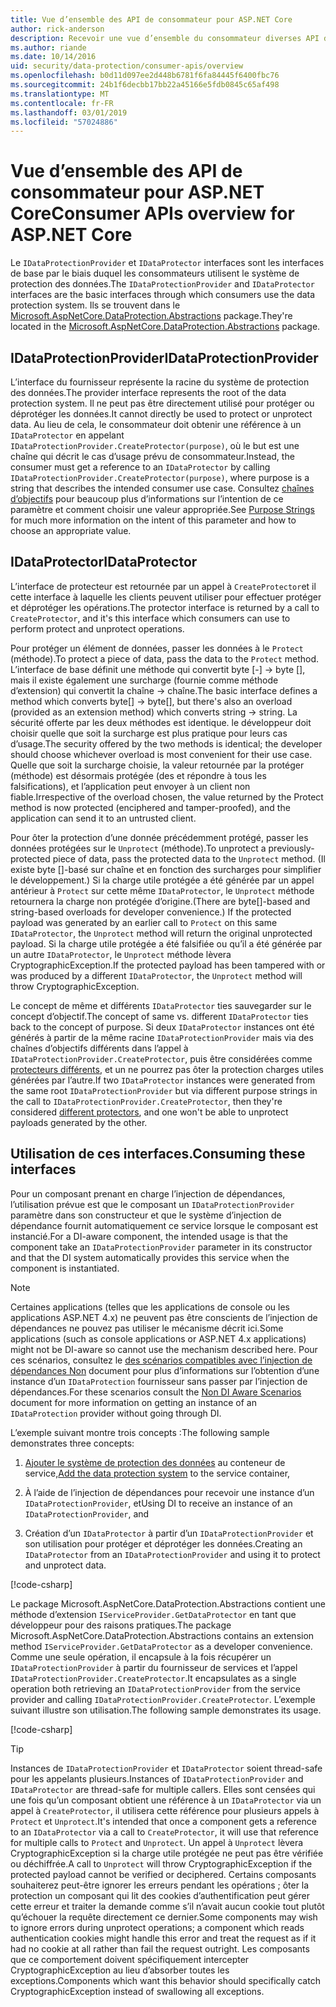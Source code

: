 ```yaml
---
title: Vue d’ensemble des API de consommateur pour ASP.NET Core
author: rick-anderson
description: Recevoir une vue d’ensemble du consommateur diverses API disponibles dans la bibliothèque de protection de données ASP.NET Core.
ms.author: riande
ms.date: 10/14/2016
uid: security/data-protection/consumer-apis/overview
ms.openlocfilehash: b0d11d097ee2d448b6781f6fa84445f6400fbc76
ms.sourcegitcommit: 24b1f6decbb17bb22a45166e5fdb0845c65af498
ms.translationtype: MT
ms.contentlocale: fr-FR
ms.lasthandoff: 03/01/2019
ms.locfileid: "57024886"
---
```

# <a name="consumer-apis-overview-for-aspnet-core"></a><span data-ttu-id="dbfb8-103">Vue d’ensemble des API de consommateur pour ASP.NET Core</span><span class="sxs-lookup"><span data-stu-id="dbfb8-103">Consumer APIs overview for ASP.NET Core</span></span>

<span data-ttu-id="dbfb8-104">Le `IDataProtectionProvider` et `IDataProtector` interfaces sont les interfaces de base par le biais duquel les consommateurs utilisent le système de protection des données.</span><span class="sxs-lookup"><span data-stu-id="dbfb8-104">The `IDataProtectionProvider` and `IDataProtector` interfaces are the basic interfaces through which consumers use the data protection system.</span></span> <span data-ttu-id="dbfb8-105">Ils se trouvent dans le [Microsoft.AspNetCore.DataProtection.Abstractions](https://www.nuget.org/packages/Microsoft.AspNetCore.DataProtection.Abstractions/) package.</span><span class="sxs-lookup"><span data-stu-id="dbfb8-105">They're located in the [Microsoft.AspNetCore.DataProtection.Abstractions](https://www.nuget.org/packages/Microsoft.AspNetCore.DataProtection.Abstractions/) package.</span></span>

## <a name="idataprotectionprovider"></a><span data-ttu-id="dbfb8-106">IDataProtectionProvider</span><span class="sxs-lookup"><span data-stu-id="dbfb8-106">IDataProtectionProvider</span></span>

<span data-ttu-id="dbfb8-107">L’interface du fournisseur représente la racine du système de protection des données.</span><span class="sxs-lookup"><span data-stu-id="dbfb8-107">The provider interface represents the root of the data protection system.</span></span> <span data-ttu-id="dbfb8-108">Il ne peut pas être directement utilisé pour protéger ou déprotéger les données.</span><span class="sxs-lookup"><span data-stu-id="dbfb8-108">It cannot directly be used to protect or unprotect data.</span></span> <span data-ttu-id="dbfb8-109">Au lieu de cela, le consommateur doit obtenir une référence à un `IDataProtector` en appelant `IDataProtectionProvider.CreateProtector(purpose)`, où le but est une chaîne qui décrit le cas d’usage prévu de consommateur.</span><span class="sxs-lookup"><span data-stu-id="dbfb8-109">Instead, the consumer must get a reference to an `IDataProtector` by calling `IDataProtectionProvider.CreateProtector(purpose)`, where purpose is a string that describes the intended consumer use case.</span></span> <span data-ttu-id="dbfb8-110">Consultez [chaînes d’objectifs](xref:security/data-protection/consumer-apis/purpose-strings) pour beaucoup plus d’informations sur l’intention de ce paramètre et comment choisir une valeur appropriée.</span><span class="sxs-lookup"><span data-stu-id="dbfb8-110">See [Purpose Strings](xref:security/data-protection/consumer-apis/purpose-strings) for much more information on the intent of this parameter and how to choose an appropriate value.</span></span>

## <a name="idataprotector"></a><span data-ttu-id="dbfb8-111">IDataProtector</span><span class="sxs-lookup"><span data-stu-id="dbfb8-111">IDataProtector</span></span>

<span data-ttu-id="dbfb8-112">L’interface de protecteur est retournée par un appel à `CreateProtector`et il cette interface à laquelle les clients peuvent utiliser pour effectuer protéger et déprotéger les opérations.</span><span class="sxs-lookup"><span data-stu-id="dbfb8-112">The protector interface is returned by a call to `CreateProtector`, and it's this interface which consumers can use to perform protect and unprotect operations.</span></span>

<span data-ttu-id="dbfb8-113">Pour protéger un élément de données, passer les données à le `Protect` (méthode).</span><span class="sxs-lookup"><span data-stu-id="dbfb8-113">To protect a piece of data, pass the data to the `Protect` method.</span></span> <span data-ttu-id="dbfb8-114">L’interface de base définit une méthode qui convertit byte [-] -> byte [], mais il existe également une surcharge (fournie comme méthode d’extension) qui convertit la chaîne -> chaîne.</span><span class="sxs-lookup"><span data-stu-id="dbfb8-114">The basic interface defines a method which converts byte[] -> byte[], but there's also an overload (provided as an extension method) which converts string -> string.</span></span> <span data-ttu-id="dbfb8-115">La sécurité offerte par les deux méthodes est identique. le développeur doit choisir quelle que soit la surcharge est plus pratique pour leurs cas d’usage.</span><span class="sxs-lookup"><span data-stu-id="dbfb8-115">The security offered by the two methods is identical; the developer should choose whichever overload is most convenient for their use case.</span></span> <span data-ttu-id="dbfb8-116">Quelle que soit la surcharge choisie, la valeur retournée par la protéger (méthode) est désormais protégée (des et répondre à tous les falsifications), et l’application peut envoyer à un client non fiable.</span><span class="sxs-lookup"><span data-stu-id="dbfb8-116">Irrespective of the overload chosen, the value returned by the Protect method is now protected (enciphered and tamper-proofed), and the application can send it to an untrusted client.</span></span>

<span data-ttu-id="dbfb8-117">Pour ôter la protection d’une donnée précédemment protégé, passer les données protégées sur le `Unprotect` (méthode).</span><span class="sxs-lookup"><span data-stu-id="dbfb8-117">To unprotect a previously-protected piece of data, pass the protected data to the `Unprotect` method.</span></span> <span data-ttu-id="dbfb8-118">(Il existe byte []-basé sur chaîne et en fonction des surcharges pour simplifier le développement.) Si la charge utile protégée a été générée par un appel antérieur à `Protect` sur cette même `IDataProtector`, le `Unprotect` méthode retournera la charge non protégée d’origine.</span><span class="sxs-lookup"><span data-stu-id="dbfb8-118">(There are byte[]-based and string-based overloads for developer convenience.) If the protected payload was generated by an earlier call to `Protect` on this same `IDataProtector`, the `Unprotect` method will return the original unprotected payload.</span></span> <span data-ttu-id="dbfb8-119">Si la charge utile protégée a été falsifiée ou qu’il a été générée par un autre `IDataProtector`, le `Unprotect` méthode lèvera CryptographicException.</span><span class="sxs-lookup"><span data-stu-id="dbfb8-119">If the protected payload has been tampered with or was produced by a different `IDataProtector`, the `Unprotect` method will throw CryptographicException.</span></span>

<span data-ttu-id="dbfb8-120">Le concept de même et différents `IDataProtector` ties sauvegarder sur le concept d’objectif.</span><span class="sxs-lookup"><span data-stu-id="dbfb8-120">The concept of same vs. different `IDataProtector` ties back to the concept of purpose.</span></span> <span data-ttu-id="dbfb8-121">Si deux `IDataProtector` instances ont été générés à partir de la même racine `IDataProtectionProvider` mais via des chaînes d’objectifs différents dans l’appel à `IDataProtectionProvider.CreateProtector`, puis être considérées comme [protecteurs différents](xref:security/data-protection/consumer-apis/purpose-strings), et un ne pourrez pas ôter la protection charges utiles générées par l’autre.</span><span class="sxs-lookup"><span data-stu-id="dbfb8-121">If two `IDataProtector` instances were generated from the same root `IDataProtectionProvider` but via different purpose strings in the call to `IDataProtectionProvider.CreateProtector`, then they're considered [different protectors](xref:security/data-protection/consumer-apis/purpose-strings), and one won't be able to unprotect payloads generated by the other.</span></span>

## <a name="consuming-these-interfaces"></a><span data-ttu-id="dbfb8-122">Utilisation de ces interfaces.</span><span class="sxs-lookup"><span data-stu-id="dbfb8-122">Consuming these interfaces</span></span>

<span data-ttu-id="dbfb8-123">Pour un composant prenant en charge l’injection de dépendances, l’utilisation prévue est que le composant un `IDataProtectionProvider` paramètre dans son constructeur et que le système d’injection de dépendance fournit automatiquement ce service lorsque le composant est instancié.</span><span class="sxs-lookup"><span data-stu-id="dbfb8-123">For a DI-aware component, the intended usage is that the component take an `IDataProtectionProvider` parameter in its constructor and that the DI system automatically provides this service when the component is instantiated.</span></span>

> [!NOTE]
> <span data-ttu-id="dbfb8-124">Certaines applications (telles que les applications de console ou les applications ASP.NET 4.x) ne peuvent pas être conscients de l’injection de dépendances ne pouvez pas utiliser le mécanisme décrit ici.</span><span class="sxs-lookup"><span data-stu-id="dbfb8-124">Some applications (such as console applications or ASP.NET 4.x applications) might not be DI-aware so cannot use the mechanism described here.</span></span> <span data-ttu-id="dbfb8-125">Pour ces scénarios, consultez le [des scénarios compatibles avec l’injection de dépendances Non](xref:security/data-protection/configuration/non-di-scenarios) document pour plus d’informations sur l’obtention d’une instance d’un `IDataProtection` fournisseur sans passer par l’injection de dépendances.</span><span class="sxs-lookup"><span data-stu-id="dbfb8-125">For these scenarios consult the [Non DI Aware Scenarios](xref:security/data-protection/configuration/non-di-scenarios) document for more information on getting an instance of an `IDataProtection` provider without going through DI.</span></span>

<span data-ttu-id="dbfb8-126">L’exemple suivant montre trois concepts :</span><span class="sxs-lookup"><span data-stu-id="dbfb8-126">The following sample demonstrates three concepts:</span></span>

1. <span data-ttu-id="dbfb8-127">[Ajouter le système de protection des données](xref:security/data-protection/configuration/overview) au conteneur de service,</span><span class="sxs-lookup"><span data-stu-id="dbfb8-127">[Add the data protection system](xref:security/data-protection/configuration/overview) to the service container,</span></span>

2. <span data-ttu-id="dbfb8-128">À l’aide de l’injection de dépendances pour recevoir une instance d’un `IDataProtectionProvider`, et</span><span class="sxs-lookup"><span data-stu-id="dbfb8-128">Using DI to receive an instance of an `IDataProtectionProvider`, and</span></span>

3. <span data-ttu-id="dbfb8-129">Création d’un `IDataProtector` à partir d’un `IDataProtectionProvider` et son utilisation pour protéger et déprotéger les données.</span><span class="sxs-lookup"><span data-stu-id="dbfb8-129">Creating an `IDataProtector` from an `IDataProtectionProvider` and using it to protect and unprotect data.</span></span>

[!code-csharp[](../using-data-protection/samples/protectunprotect.cs?highlight=26,34,35,36,37,38,39,40)]

<span data-ttu-id="dbfb8-130">Le package Microsoft.AspNetCore.DataProtection.Abstractions contient une méthode d’extension `IServiceProvider.GetDataProtector` en tant que développeur pour des raisons pratiques.</span><span class="sxs-lookup"><span data-stu-id="dbfb8-130">The package Microsoft.AspNetCore.DataProtection.Abstractions contains an extension method `IServiceProvider.GetDataProtector` as a developer convenience.</span></span> <span data-ttu-id="dbfb8-131">Comme une seule opération, il encapsule à la fois récupérer un `IDataProtectionProvider` à partir du fournisseur de services et l’appel `IDataProtectionProvider.CreateProtector`.</span><span class="sxs-lookup"><span data-stu-id="dbfb8-131">It encapsulates as a single operation both retrieving an `IDataProtectionProvider` from the service provider and calling `IDataProtectionProvider.CreateProtector`.</span></span> <span data-ttu-id="dbfb8-132">L’exemple suivant illustre son utilisation.</span><span class="sxs-lookup"><span data-stu-id="dbfb8-132">The following sample demonstrates its usage.</span></span>

[!code-csharp[](./overview/samples/getdataprotector.cs?highlight=15)]

>[!TIP]
> <span data-ttu-id="dbfb8-133">Instances de `IDataProtectionProvider` et `IDataProtector` soient thread-safe pour les appelants plusieurs.</span><span class="sxs-lookup"><span data-stu-id="dbfb8-133">Instances of `IDataProtectionProvider` and `IDataProtector` are thread-safe for multiple callers.</span></span> <span data-ttu-id="dbfb8-134">Elles sont censées qui une fois qu’un composant obtient une référence à un `IDataProtector` via un appel à `CreateProtector`, il utilisera cette référence pour plusieurs appels à `Protect` et `Unprotect`.</span><span class="sxs-lookup"><span data-stu-id="dbfb8-134">It's intended that once a component gets a reference to an `IDataProtector` via a call to `CreateProtector`, it will use that reference for multiple calls to `Protect` and `Unprotect`.</span></span> <span data-ttu-id="dbfb8-135">Un appel à `Unprotect` lèvera CryptographicException si la charge utile protégée ne peut pas être vérifiée ou déchiffrée.</span><span class="sxs-lookup"><span data-stu-id="dbfb8-135">A call to `Unprotect` will throw CryptographicException if the protected payload cannot be verified or deciphered.</span></span> <span data-ttu-id="dbfb8-136">Certains composants souhaiterez peut-être ignorer les erreurs pendant les opérations ; ôter la protection un composant qui lit des cookies d’authentification peut gérer cette erreur et traiter la demande comme s’il n’avait aucun cookie tout plutôt qu’échouer la requête directement ce dernier.</span><span class="sxs-lookup"><span data-stu-id="dbfb8-136">Some components may wish to ignore errors during unprotect operations; a component which reads authentication cookies might handle this error and treat the request as if it had no cookie at all rather than fail the request outright.</span></span> <span data-ttu-id="dbfb8-137">Les composants que ce comportement doivent spécifiquement intercepter CryptographicException au lieu d’absorber toutes les exceptions.</span><span class="sxs-lookup"><span data-stu-id="dbfb8-137">Components which want this behavior should specifically catch CryptographicException instead of swallowing all exceptions.</span></span>
